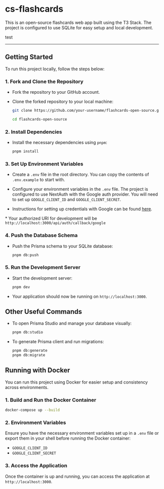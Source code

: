 # cs-flashcards

This is an open-source flashcards web app built using the T3 Stack. The project is configured to use SQLite for easy setup and local development.

test

---

## Getting Started

To run this project locally, follow the steps below:

### 1. Fork and Clone the Repository

- Fork the repository to your GitHub account.
- Clone the forked repository to your local machine:

  ```bash
  git clone https://github.com/your-username/flashcards-open-source.git
  ```

  ```bash
  cd flashcards-open-source
  ```

### 2. Install Dependencies

- Install the necessary dependencies using `pnpm`:

  ```bash
  pnpm install
  ```

### 3. Set Up Environment Variables

- Create a `.env` file in the root directory. You can copy the contents of `.env.example` to start with.

- Configure your environment variables in the `.env` file. The project is configured to use NextAuth with the Google auth provider. You will need to set up `GOOGLE_CLIENT_ID` and `GOOGLE_CLIENT_SECRET`.

- Instructions for setting up credentials with Google can be found [here](https://support.google.com/cloud/answer/6158849?hl=en).

\* Your authorized URI for development will be `http://localhost:3000/api/auth/callback/google`

### 4. Push the Database Schema

- Push the Prisma schema to your SQLite database:

  ```bash
  pnpm db:push
  ```

### 5. Run the Development Server

- Start the development server:

  ```bash
  pnpm dev
  ```

- Your application should now be running on `http://localhost:3000`.

## Other Useful Commands

- To open Prisma Studio and manage your database visually:

  ```bash
  pnpm db:studio
  ```

- To generate Prisma client and run migrations:

  ```bash
  pnpm db:generate
  pnpm db:migrate
  ```

## Running with Docker

You can run this project using Docker for easier setup and consistency across environments.

### 1. Build and Run the Docker Container

```bash
docker-compose up --build
```

### 2. Environment Variables

Ensure you have the necessary environment variables set up in a `.env` file or export them in your shell before running the Docker container:

- `GOOGLE_CLIENT_ID`
- `GOOGLE_CLIENT_SECRET`

### 3. Access the Application

Once the container is up and running, you can access the application at `http://localhost:3000`.

